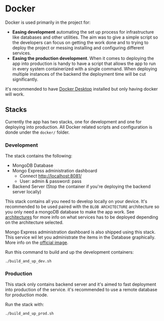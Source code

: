 # Docker

Docker is used primarily in the project for:

- **Easing development** automating the set up process for infrastructure like databases and other utilities. The aim was to give a simple script so the developers can focus on getting the work done and to trying to deploy the project or messing installing and configuring different services.
- **Easing the production development**. When it comes to deploying the app into production is handy to have a script that allows the app to run in every system containerized with a single command. When deploying multiple instances of the backend the deployment time will be cut significantly.

it's recommended to have [Docker Desktop](https://www.docker.com/products/docker-desktop/) installed but only having docker will work.

## Stacks

Currently the app has two stacks, one for development and one for deploying into production. All Docker related scripts and configuration is donde under the `docker/` folder.

### Development

The stack contains the following:

- MongoDB Database
- Mongo Express administration dashboard
  - Connect [http://localhost:8081/](http://localhost:8081/)
  - User: admin & password: pass
- Backend Server (Stop the container if you're deploying the backend server locally)

This stack contains all you need to develop locally on your device. It's recommended to be used paired with the `BLOB ARCHITECTURE` architecture so you only need a mongoDB database to make the app work. See [architectures](../Architecture.md) for more info on what services has to be deployed depending on the architecture selected.

Mongo Express administration dashboard is also shipped using this stack. This service wil let you administrate the items in the Database graphically. More info on the [official image](https://hub.docker.com/_/mongo-express).

Run this command to build and up the development containers:

```console
./build_and_up_dev.sh
```

### Production

This stack only contains backend server and it's aimed to fast deployment into production of the service. it's recommended to use a remote database for production mode.

Run the stack with:

```console
./build_and_up_prod.sh
```
